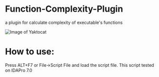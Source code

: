 # Function-Complexity-Plugin
a plugin for calculate complexity of executable's functions

![Image of Yaktocat](https://github.com/aleeamini/Function-Complexity-Plugin/blob/master/idacomplexity.PNG)
# How to use:

Press ALT+F7 or File->Script File and load the script file.
This script tested on IDAPro 7.0
